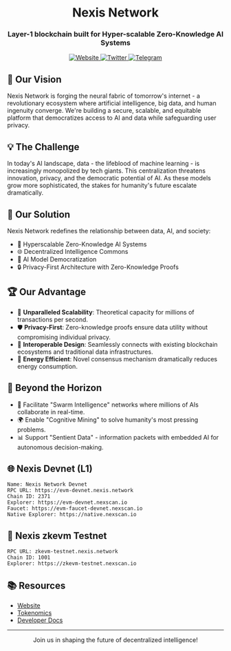 <h1 align="center">Nexis Network</h1>
<h3 align="center">Layer-1 blockchain built for Hyper-scalable Zero-Knowledge AI Systems</h3>

<p align="center">
  <a href="https://nexis.network/" target="_blank">
    <img src="https://img.shields.io/badge/Website-nexis.network-blue?style=for-the-badge&logo=web" alt="Website">
  </a>
  <a href="https://twitter.com/Nexis_Network" target="_blank">
    <img src="https://img.shields.io/badge/Twitter-Nexis__Network-blue?style=for-the-badge&logo=twitter" alt="Twitter">
  </a>
  <a href="https://t.me/Nexis_Network" target="_blank">
    <img src="https://img.shields.io/badge/Telegram-Nexis__Network-blue?style=for-the-badge&logo=telegram" alt="Telegram">
  </a>
</p>

## 🌟 Our Vision

Nexis Network is forging the neural fabric of tomorrow's internet - a revolutionary ecosystem where artificial intelligence, big data, and human ingenuity converge. We're building a secure, scalable, and equitable platform that democratizes access to AI and data while safeguarding user privacy.

## 💡 The Challenge

In today's AI landscape, data - the lifeblood of machine learning - is increasingly monopolized by tech giants. This centralization threatens innovation, privacy, and the democratic potential of AI. As these models grow more sophisticated, the stakes for humanity's future escalate dramatically.

## 🚀 Our Solution

Nexis Network redefines the relationship between data, AI, and society:

- 🧠 Hyperscalable Zero-Knowledge AI Systems
- 🌐 Decentralized Intelligence Commons
- 🤖 AI Model Democratization
- 🔒 Privacy-First Architecture with Zero-Knowledge Proofs

## 🏆 Our Advantage

- 🚄 **Unparalleled Scalability**: Theoretical capacity for millions of transactions per second.
- 🛡️ **Privacy-First**: Zero-knowledge proofs ensure data utility without compromising individual privacy.
- 🔗 **Interoperable Design**: Seamlessly connects with existing blockchain ecosystems and traditional data infrastructures.
- 🍃 **Energy Efficient**: Novel consensus mechanism dramatically reduces energy consumption.

## 🔮 Beyond the Horizon

- 🐝 Facilitate "Swarm Intelligence" networks where millions of AIs collaborate in real-time.
- 🌍 Enable "Cognitive Mining" to solve humanity's most pressing problems.
- 📊 Support "Sentient Data" - information packets with embedded AI for autonomous decision-making.

## 🌐 Nexis Devnet (L1)

```
Name: Nexis Network Devnet
RPC URL: https://evm-devnet.nexis.network
Chain ID: 2371
Explorer: https://evm-devnet.nexscan.io
Faucet: https://evm-faucet-devnet.nexscan.io
Native Explorer: https://native.nexscan.io
```

## 🔗 Nexis zkevm Testnet

```
RPC URL: zkevm-testnet.nexis.network
Chain ID: 1001
Explorer: https://zkevm-testnet.nexscan.io
```

## 📚 Resources

- [Website](https://nexis.network/)
- [Tokenomics](https://docs.google.com/spreadsheets/d/1aFyHPlX5y6zy4qx2RnTXcm5qMfupaQ7zHIv8tQ_n2XY/edit?usp=sharing)
- [Developer Docs](https://docs.nexis.network/)

---

<p align="center">Join us in shaping the future of decentralized intelligence!</p>
